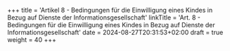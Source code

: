 +++
title = 'Artikel 8 - Bedingungen für die Einwilligung eines Kindes in Bezug auf Dienste der Informationsgesellschaft'
linkTitle = 'Art. 8 - Bedingungen für die Einwilligung eines Kindes in Bezug auf Dienste der Informationsgesellschaft'
date = 2024-08-27T20:31:53+02:00
draft = true
weight = 40
+++
